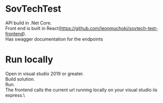 # SovTechTest
API build in .Net Core.\
Front end is built in React(https://github.com/leonmuchoki/sovtech-test-frontend).\
Has swagger documentation for the endpoints

# Run locally
Open in visual studio 2019 or greater.\
Build solution.\
Run.\
The frontend calls the current url running locally on your visual studio iis express.\
